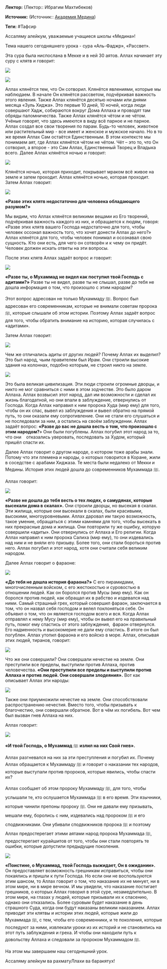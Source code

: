 **Лектор:** (Лектор:: Ибрагим Махтибеков)

**Источник:** (Источник:: [Академия Медина](https://web.medinaschool.org/school/))

**Теги:** #Тафсир

Ассаляму алейкум, уважаемые учащиеся школы «Медина»!


Тема нашего сегодняшнего урока - сура «Аль-Фаджр», «Рассвет».


Эта сура была ниспослана в Мекке и в ней 30 аятов. Аллах начинает эту суру с клятв и говорит:


![](https://medinaschool.org/files/images/2019/08/a7b8b8ff16036365f622aa660b12e1d7.png)


![](https://medinaschool.org/files/images/2019/08/1c25fddde12ed511548cd31c617aa92e.png)


Аллах клянётся тем, что Он сотворил. Клянётся явлениями, которые мы наблюдаем. В начале Он клянётся рассветом, подчёркивая важность этого явления. Также Аллах клянётся десятью ночами или днями месяца «Зуль Хиджа». Это первые 10 дней, 10 ночей, когда люди совершают Хадж, собираются вокруг Дома Аллаха и проводят там обряды паломничества. Также Аллах клянётся чётом и не чётом. Учёные говорят, что здесь имеются в виду всё парное и не парное. Аллах создал все свои творения по парам. Будь-то человек, животное или растительный мир - все имеет и женское и мужское начало. Но в то же время Аллах Сам остаётся Единственным. В этом контексте мы понимаем аят, где Аллах клянётся чётом не чётом. Чёт – это то, что Он сотворил, а второе - это Сам Аллах, Единственный Творец и Владыка всего. Далее Аллах клянётся ночью и говорит:


![](https://medinaschool.org/files/images/2019/08/a3b5633bbba37135baa4732d9a5a011d.png)


Клянётся ночью, которая приходит, покрывает мраком всё живое на земле и затем проходит. Аллах клянётся ночью, которая проходит. Затем Аллах говорит:


![](https://medinaschool.org/files/images/2019/08/68334bb1b8adc013f1511f86ef0f842e.png)


**«Разве этих клятв недостаточно для человека обладающего разумом?»**


Мы видим, что Аллах клянётся великими вещами из Его творений, подчёркивая важность каждого из них, и обращается к людям, говоря: «Разве этих клятв вашего Господа недостаточно для того, чтобы человек осознал важность того, что хочет донести Аллах до него?» Аллах клянётся для того, чтобы человек понимал и осознавал свою сущность. Кто они есть, для чего он сотворён и к чему он придёт. Человек должен искать ответы на эти вопросы.


После этих клятв Аллах задаёт вопрос и говорит:


![](https://medinaschool.org/files/images/2019/08/8df3b6d62dfe1dab77d4ac1a59a731ba.png)


**«Разве ты, о Мухаммад** **не видел как поступил твой Господь с адитами?»** Разве ты не видел, разве ты не слышал, разве до тебя не дошла информация о том, что произошло с этим народом?


Этот вопрос адресован не только Мухаммаду ﷺ. Вопрос был адресован его современникам, которые не внимали советам пророка ﷺ, которые слышали об этом истории. Поэтому Аллах задаёт вопрос для того, чтобы обратить внимание на историю, которая случилась с «адитами».


Затем Аллах говорит:


![](https://medinaschool.org/files/images/2019/08/c5a9c23319e94aaa3f03a285b8842a3c.png)


Чем же отличались адиты от других людей? Почему Аллах их выделил? Это был народ, чьим правителем был Ирам. Они строили высокие здания на колоннах, подобно которым, не строил никто на земле.


![](https://medinaschool.org/files/images/2019/08/113e0c5630705fe6efaa3aef4d30dd9b.png)


Это была великая цивилизация. Эти люди строили огромные дворцы, и никто не мог сравниться с ними в этом зодчестве. Это было даром Аллаха. Аллах возвысил этот народ, дал им возможности и сделал их жизнь благодатной, но они впали в заблуждение, отвернулись от Господа. Когда Аллах направил к ним пророка Худа (мир ему) для того, чтобы он их спас, вывел из заблуждения и вывел обратно на прямой путь, то они оказали ему сопротивление. Они не стали его слушаться и не последовали за ним, а остались на своём заблуждении. Аллах задаёт вопрос: **«Разве до вас не дошла весть о том, что произошло с этим народом?**» Они были погублены. Аллах погубил этот народ за то, что они    отказались уверовать, последовать за Худом, который пришёл спасти их.


Далее Аллах говорит о другом народе, о котором тоже арабы знали. Потому что эти племена и народы, о которых говорится в Коране, жили в соседстве с арабами Хиджаза. Те места были недалеко от Мекки и Медины. История этих людей дошла до современников Мухаммада ﷺ.


Аллах говорит:


![](https://medinaschool.org/files/images/2019/08/73201e1495429581eec7ac343337114e.png)


**«Разве не дошла до тебя весть о тех людях, о самудянах, которые высекали дома в скалах».** Они строили дворцы, но высекая в скалах. Эти жилища, которые они высекали в скалах, были красивыми, высокими, многоуровневыми. Аллах даровал им такую возможность, такое умение, обращаться с этими камнями для того, чтобы высекать в них прекрасные дома и жилища. Они повторили ту же ошибку, которую совершили «адиты». Они отвернулись от Аллаха и Его религии. Когда Аллах направил к ним пророка Салиха (мир ему), то они издевались над ним и не вняли его призыву. Более того, они стали бороться против него. Аллах погубил и этот народ, хотя они считали себя великим народом.


Далее Аллах говорит о фараоне:


![](https://medinaschool.org/files/images/2019/08/6a138693f4f491ab84785858eb8c3ad0.png)


**«До тебя не дошла история фараона?»** С его пирамидами, многочисленным войском, с его жестокостью и суровостью в отношении людей. Как он боролся против Мусы (мир ему). Как он боролся против людей, как обращал их в рабство и издевался над ними. Самый страшный грех, который совершил фараон, заключается в том, что он назвал себя господом и велел поклоняться себе. Он объявил о том, что он является господом всего и вся. Когда Аллах отправлял к нему Мусу (мир ему), чтобы он вывел его на правильный путь, помог ему спастись от этого заблуждения,  фараон отвернулся. Его надменность и высокомерие не дали ему спастись. В итоге он был погублен. Аллах утопил фараона и его войско в море. Аллах, описывая этих людей, тиранов, говорит:


![](https://medinaschool.org/files/images/2019/08/a6701df12a70da08c302818bac6bad22.png)


Что же они совершили? Они совершали нечестие на земле. Они преступили все пределы, выступили против Аллаха, против человечества. **«Они преступили все пределы и выступили против Аллаха и против людей. Они совершали злодеяния».** Вот как описывает Аллах эти народы:


![](https://medinaschool.org/files/images/2019/08/166df5d4c0702369a35aec882624ce44.png)


Также они приумножили нечестие на земле. Они способствовали распространению нечестия. Вместо того, чтобы призывать к благочестию, они совершали обратное. Вот в чём их погибель. Вот чем был вызван гнев Аллаха на них.


Аллах говорит:


![](https://medinaschool.org/files/images/2019/08/4109aef009d090b5d8891eab70edd90e.png)


**«И твой Господь, о Мухаммад** ﷺ **излил на них Свой гнев».**


Аллах разгневался на них за эти преступления и погубил их. Почему Аллах обращается к Мухаммаду ﷺ и говорит о наказании тех народов, которые выступали против пророков, которые явились, чтобы спасти их?


Аллах сообщает об этом пророку Мухаммаду ﷺ, для того, чтобы услышали те, кто ослушается Мухаммада ﷺ в его время. Эти язычники, которые чинили препоны пророку ﷺ. Они не давали ему призывать, мешали ему, боролись с ним, издевались над пророком ﷺ и его сподвижниками. Они убивали сподвижников пророка ﷺ и поэтому Аллах предостерегает этими аятами народ пророка Мухаммада ﷺ, предостерегает курайшитов от того, чтобы они стали повторять те ошибки, которые допустили предыдущие поколения.


![](https://medinaschool.org/files/images/2019/08/5455e75ce7c9a13904dfbb0fca072ff4.png)


**«Поистине, о Мухаммад, твой Господь выжидает, Он в ожидании».** Он предоставляет возможность грешникам исправиться, чтобы они покаялись и пришли к пути Господа. Но если они не воспользуются этим шансом, то Аллах говорит о том, что наказание их не минует, ни в этом мире, ни в мире вечном. И мы увидели, что наказание постигает грешников, о которых Аллах говорил в этой суре, незамедлительно. В этом мире, на глазах у людей, которые призывали их к спасению, однако они отказались. Более суровым будет наказание в день страшного Суда, когда они будут наказаны великим наказанием. Аллах приводит эти клятвы и истории этих людей, которые жили до Мухаммада ﷺ, с тем, чтобы его современники, и те поколения, которые последуют за ними, извлекали уроки из их историй и не становились на этот путь заблуждения и греха. И чтобы они находили путь к довольству Аллаха и следовали за пророком Мухаммадом ﷺ.


На этом мы завершаем наш сегодняшний урок.


Ассаляму алейкум ва рахматуЛлахи ва баракятух!

